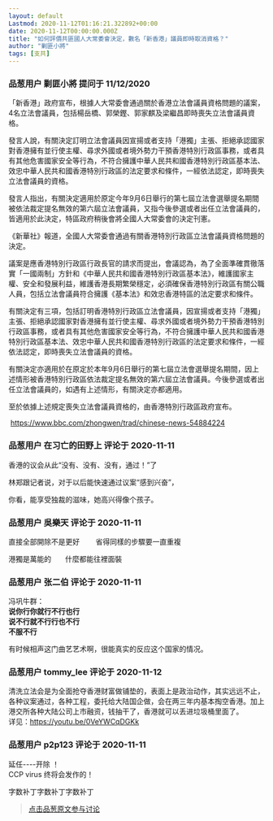 ```yaml
---
layout: default
Lastmod: 2020-11-12T01:16:21.322892+00:00
date: 2020-11-12T00:00:00.000Z
title: "如何評價共匪國人大常委會決定，數名「新香港」議員即時取消資格？"
author: "剿匪小將"
tags: [支共]
---
```



### 品葱用户 **剿匪小將** 提问于 11/12/2020
    
「新香港」政府宣布，根據人大常委會通過關於香港立法會議員資格問題的議案，4名立法會議員，包括楊岳橋、郭榮鏗、郭家麒及梁繼昌即時喪失立法會議員資格。  
  
發言人說，有關決定訂明立法會議員因宣揚或者支持「港獨」主張、拒絕承認國家對香港擁有並行使主權、尋求外國或者境外勢力干預香港特別行政區事務，或者具有其他危害國家安全等行為，不符合擁護中華人民共和國香港特別行政區基本法、效忠中華人民共和國香港特別行政區的法定要求和條件，一經依法認定，即時喪失立法會議員的資格。  
  
發言人指出，有關決定適用於原定今年9月6日舉行的第七屆立法會選舉提名期間被依法裁定提名無效的第六屆立法會議員，又指今後參選或者出任立法會議員的，皆適用於此決定，特區政府稍後會將全國人大常委會的決定刊憲。  
  
《新華社》報道，全國人大常委會通過有關香港特別行政區立法會議員資格問題的決定。  
  
議案是應香港特別行政區行政長官的請求而提出，會議認為，為了全面準確貫徹落實「一國兩制」方針和《中華人民共和國香港特別行政區基本法》，維護國家主權、安全和發展利益，維護香港長期繁榮穩定，必須確保香港特別行政區有關公職人員，包括立法會議員符合擁護《基本法》和效忠香港特區的法定要求和條件。  
  
有關決定有三項，包括訂明香港特別行政區立法會議員，因宣揚或者支持「港獨」主張、拒絕承認國家對香港擁有並行使主權、尋求外國或者境外勢力干預香港特別行政區事務，或者具有其他危害國家安全等行為，不符合擁護中華人民共和國香港特別行政區基本法、效忠中華人民共和國香港特別行政區的法定要求和條件，一經依法認定，即時喪失立法會議員的資格。  
  
有關決定亦適用於在原定於本年9月6日舉行的第七屆立法會選舉提名期間，因上述情形被香港特別行政區依法裁定提名無效的第六屆立法會議員。今後參選或者出任立法會議員的，如遇有上述情形，有關決定亦都適用。  
  
至於依據上述規定喪失立法會議員資格的，由香港特別行政區政府宣布。  
  
 https://www.bbc.com/zhongwen/trad/chinese-news-54884224
    
                

### 品葱用户 **在习亡的田野上** 评论于 2020-11-11
        
香港的议会从此“没有、没有、没有，通过！”了  
  
林郑跟记者说，对于以后能快速通过议案“感到兴奋”，  
  
你看，能享受独裁的滋味，她高兴得像个孩子。
        
                

### 品葱用户 **吳樂天** 评论于 2020-11-11
        
直接全部開除不是更好        省得同樣的步驟要一直重複  
  
港獨是萬能的       什麼都能往裡面裝
        
                

### 品葱用户 **张二伯** 评论于 2020-11-11
        
冯巩牛群：  
**说你行你就行不行也行**  
**说不行就不行行也不行**  
**不服不行**  
  
有时候相声这门曲艺艺术啊，很能真实的反应这个国家的情况。
        
                

### 品葱用户 **tommy_lee** 评论于 2020-11-12
        
清洗立法会是为全面抢夺香港财富做铺垫的，表面上是政治动作，其实远远不止，各种议案通过，各种工程，委托给大陆国企做，会在两三年内基本掏空香港。加上港交所各种大陆公司上市融资，钱抽干了，香港就可以丢进垃圾桶里面了。  
详见：https://youtu.be/0VeYWCqDGKk
        
                

### 品葱用户 **p2p123** 评论于 2020-11-11
        
延任----开除 ！  
CCP virus 终将会发作的！  
  
字数补丁字数补丁字数补丁
        
                





> [点击品葱原文参与讨论](https://pincong.rocks/question/33388)

